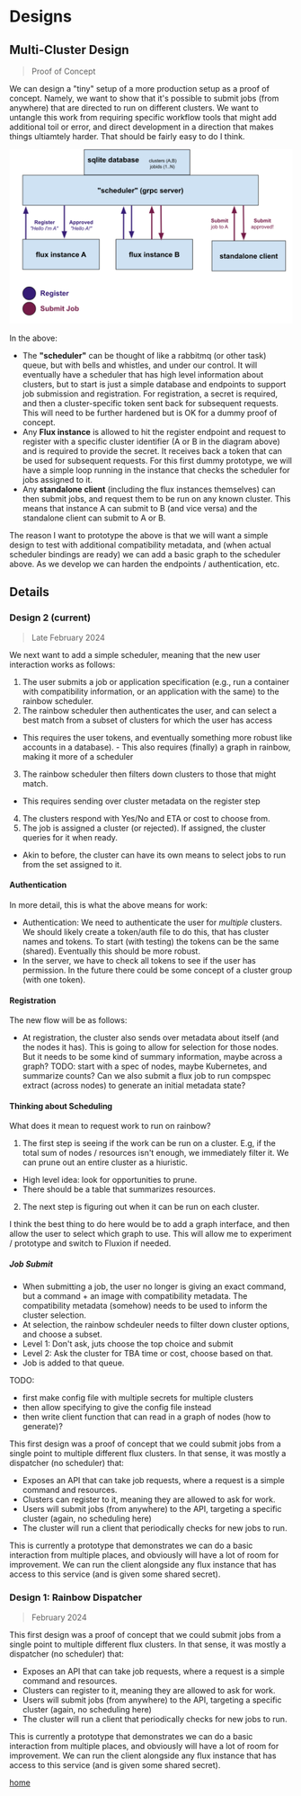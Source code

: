 # Designs

## Multi-Cluster Design

> Proof of Concept

We can design a "tiny" setup of a more production setup as a proof of concept. Namely, we want to show that it's possible to submit jobs (from anywhere) that are directed to run on different clusters. We want to untangle this work from requiring specific workflow tools that might add additional toil or error, and direct development in a direction that makes things ultiamtely harder. That should be fairly easy to do I think.

![img/rainbow-scheduler.png](img/rainbow-scheduler.png)

In the above:

- The **"scheduler"** can be thought of like a rabbitmq (or other task) queue, but with bells and whistles, and under our control. It will eventually have a scheduler that has high level information about clusters, but to start is just a simple database and endpoints to support job submission and registration. For registration, a secret is required, and then a cluster-specific token sent back for subsequent requests. This will need to be further hardened but is OK for a dummy proof of concept.
- Any **Flux instance** is allowed to hit the register endpoint and request to register with a specific cluster identifier (A or B in the diagram above) and is required to provide the secret. It receives back a token that can be used for subsequent requests. For this first dummy prototype, we will have a simple loop running in the instance that checks the scheduler for jobs assigned to it.
- Any **standalone client** (including the flux instances themselves) can then submit jobs, and request them to be run on any known cluster. This means that instance A can submit to B (and vice versa) and the standalone client can submit to A or B.

The reason I want to prototype the above is that we will want a simple design to test with additional compatibility metadata, and (when actual scheduler bindings are ready) we can add a basic graph to the scheduler above. As we develop we can harden the endpoints / authentication, etc.

## Details

### Design 2 (current)

> Late February 2024

We next want to add a simple scheduler, meaning that the new user interaction works as follows:

1. The user submits a job or application specification (e.g., run a container with compatibility information, or an application with the same) to the rainbow scheduler.
2. The rainbow scheduler then authenticates the user, and can select a best match from a subset of clusters for which the user has access
  - This requires the user tokens, and eventually something more robust like accounts in a database). - This also requires (finally) a graph in rainbow, making it more of a scheduler
3. The rainbow scheduler then filters down clusters to those that might match.
  - This requires sending over cluster metadata on the register step
4. The clusters respond with Yes/No and ETA or cost to choose from.
5. The job is assigned a cluster (or rejected). If assigned, the cluster queries for it when ready.
 - Akin to before, the cluster can have its own means to select jobs to run from the set assigned to it.

#### Authentication

In more detail, this is what the above means for work:

- Authentication: We need to authenticate the user for *multiple* clusters. We should likely create a token/auth file to do this, that has cluster names and tokens. To start (with testing) the tokens can be the same (shared). Eventually this should be more robust.
- In the server, we have to check all tokens to see if the user has permission. In the future there could be some concept of a cluster group (with one token).

#### Registration

The new flow will be as follows:

- At registration, the cluster also sends over metadata about itself (and the nodes it has). This is going to allow for selection for those nodes. But it needs to be some kind of summary information, maybe across a graph? TODO: start with a spec of nodes, maybe Kubernetes, and summarize counts? Can we also submit a flux job to run compspec extract (across nodes) to generate an initial metadata state?

#### Thinking about Scheduling

What does it mean to request work to run on rainbow?

1. The first step is seeing if the work can be run on a cluster. E.g, if the total sum of nodes / resources isn't enough, we immediately filter it. We can prune out an entire cluster as a hiuristic.
  - High level idea: look for opportunities to prune.
  - There should be a table that summarizes resources.
2. The next step is figuring out when it can be run on each cluster.

I think the best thing to do here would be to add a graph interface, and then allow the user to select which graph to use.
This will allow me to experiment / prototype and switch to Fluxion if needed.

##### Job Submit

- When submitting a job, the user no longer is giving an exact command, but a command + an image with compatibility metadata. The compatibility metadata (somehow) needs to be used to inform the cluster selection.
- At selection, the rainbow schdeuler needs to filter down cluster options, and choose a subset.
 - Level 1: Don't ask, juts choose the top choice and submit
 - Level 2: Ask the cluster for TBA time or cost, choose based on that.
 - Job is added to that queue.

TODO:

- first make config file with multiple secrets for multiple clusters
- then allow specifying to give the config file instead
- then write client function that can read in a graph of nodes (how to generate)?


This first design was a proof of concept that we could submit jobs from a single point to multiple different flux clusters. In that sense, it was mostly a dispatcher (no scheduler) that:

- Exposes an API that can take job requests, where a request is a simple command and resources.
- Clusters can register to it, meaning they are allowed to ask for work.
- Users will submit jobs (from anywhere) to the API, targeting a specific cluster (again, no scheduling here)
- The cluster will run a client that periodically checks for new jobs to run.

This is currently a prototype that demonstrates we can do a basic interaction from multiple places, and obviously will have a lot of room for improvement.
We can run the client alongside any flux instance that has access to this service (and is given some shared secret).


### Design 1: Rainbow Dispatcher

> February 2024

This first design was a proof of concept that we could submit jobs from a single point to multiple different flux clusters. In that sense, it was mostly a dispatcher (no scheduler) that:

- Exposes an API that can take job requests, where a request is a simple command and resources.
- Clusters can register to it, meaning they are allowed to ask for work.
- Users will submit jobs (from anywhere) to the API, targeting a specific cluster (again, no scheduling here)
- The cluster will run a client that periodically checks for new jobs to run.

This is currently a prototype that demonstrates we can do a basic interaction from multiple places, and obviously will have a lot of room for improvement.
We can run the client alongside any flux instance that has access to this service (and is given some shared secret).


[home](/README.md#rainbow-scheduler)
